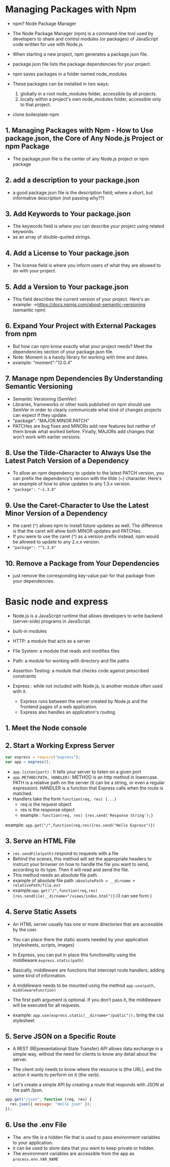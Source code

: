 # Managing Packages with Npm

- npm? Node Package Manager
- The Node Package Manager (npm) is a command-line tool used by developers to share and control modules (or packages) of JavaScript code written for use with Node.js.
- When starting a new project, npm generates a package.json file.
- package.json file lists the package dependencies for your project.
- npm saves packages in a folder named node_modules
- These packages can be installed in two ways:

  1. globally in a root node_modules folder, accessible by all projects.
  2. locally within a project's own node_modules folder, accessible only to that project.

- clone boilerplate-npm

## 1. Managing Packages with Npm - How to Use package.json, the Core of Any Node.js Project or npm Package

- The package.json file is the center of any Node.js project or npm package

## 2. add a description to your package.json

- a good package.json file is the description field; where a short, but informative description
  (not passing why??)

## 3. Add Keywords to Your package.json

- The keywords field is where you can describe your project using related keywords.
- as an array of double-quoted strings.

## 4. Add a License to Your package.json

- The license field is where you inform users of what they are allowed to do with your project.

## 5. Add a Version to Your package.json

- This field describes the current version of your project. Here's an example:
  ->https://docs.npmjs.com/about-semantic-versioning (semantic npm)

## 6. Expand Your Project with External Packages from npm

- But how can npm know exactly what your project needs? Meet the dependencies section of your package.json file.
- Note: Moment is a handy library for working with time and dates.
- example: "moment":"12.0.4"

## 7. Manage npm Dependencies By Understanding Semantic Versioning

- Semantic Versioning (SemVer)
- Libraries, frameworks or other tools published on npm should use SemVer in order to clearly communicate what kind of changes projects can expect if they update.
- "package": "MAJOR.MINOR.PATCH"
- PATCHes are bug fixes and MINORs add new features but neither of them break what worked before. Finally, MAJORs add changes that won’t work with earlier versions.

## 8. Use the Tilde-Character to Always Use the Latest Patch Version of a Dependency

- To allow an npm dependency to update to the latest PATCH version, you can prefix the dependency’s version with the tilde (~) character. Here's an example of how to allow updates to any 1.3.x version.
- `"package": "~1.3.8"`

## 9. Use the Caret-Character to Use the Latest Minor Version of a Dependency

- the caret (^) allows npm to install future updates as well. The difference is that the caret will allow both MINOR updates and PATCHes.
- If you were to use the caret (^) as a version prefix instead, npm would be allowed to update to any 2.x.x version.
- `"package": "^1.3.8"`

## 10. Remove a Package from Your Dependencies

- just remove the corresponding key-value pair for that package from your dependencies.

# Basic node and express

- Node.js is a JavaScript runtime that allows developers to write backend (server-side) programs in JavaScript.

- built-in modules
- HTTP: a module that acts as a server
- File System: a module that reads and modifies files
- Path: a module for working with directory and file paths
- Assertion Testing: a module that checks code against prescribed constraints

- Express : while not included with Node.js, is another module often used with it.
  - Express runs between the server created by Node.js and the frontend pages of a web application.
  - Express also handles an application's routing.

## 1. Meet the Node console

## 2. Start a Working Express Server

```js
var express = require("express");
var app = express();
```

- `app.listen(port)` : It tells your server to listen on a given port
- `app.METHOD(PATH, HANDLER)`: METHOD is an http method in lowercase. PATH is a relative path on the server (it can be a string, or even a regular expression). HANDLER is a function that Express calls when the route is matched.
- Handlers take the form `function(req, res) {...}`
  - req is the request object
  - res is the response object
  - example : `function(req, res) {res.send('Response String');}`

example:
`app.get("/",function(req,res){res.send("Hello Express")})`

## 3. Serve an HTML File

- `res.sendFile(path)`:respond to requests with a file
- Behind the scenes, this method will set the appropriate headers to instruct your browser on how to handle the file you want to send, according to its type. Then it will read and send the file.
- This method needs an absolute file path.
- example of absolute file path :`absolutePath = __dirname + relativePath/file.ext`
- example:`app.get("/",function(req,res){res.sendFile(__dirname+"/views/index.html")})`(I can see form )

## 4. Serve Static Assets

- An HTML server usually has one or more directories that are accessible by the user.

- You can place there the static assets needed by your application (stylesheets, scripts, images)

- In Express, you can put in place this functionality using the middleware.`express.static(path)`

- Basically, middleware are functions that intercept route handlers, adding some kind of information.

- A middleware needs to be mounted using the method `app.use(path, middlewareFunction)`

- The first path argument is optional. If you don’t pass it, the middleware will be executed for all requests.

- example: `app.use(express.static(__dirname+"/public"));`
  bring the css stylesheet

## 5. Serve JSON on a Specific Route

- A REST (REpresentational State Transfer) API allows data exchange in a simple way, without the need for clients to know any detail about the server.
- The client only needs to know where the resource is (the URL), and the action it wants to perform on it (the verb).

- Let's create a simple API by creating a route that responds with JSON at the path /json.

```js
app.get("/json", function (req, res) {
  res.json({ message: "Hello json" });
});
```

## 6. Use the .env File

- The .env file is a hidden file that is used to pass environment variables to your application.
- it can be used to store data that you want to keep private or hidden.
- The environment variables are accessible from the app as `process.env.VAR_NAME`


